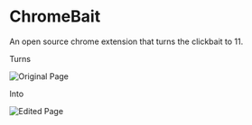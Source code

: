 # ChromeBait
An open source chrome extension that turns the clickbait to 11.

Turns

![Original Page](http://i.imgur.com/7pVEqpE.png)

Into

![Edited Page](http://i.imgur.com/isnbAPx.png)